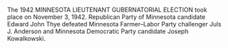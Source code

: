 The 1942 MINNESOTA LIEUTENANT GUBERNATORIAL ELECTION took place on November 3, 1942. Republican Party of Minnesota candidate Edward John Thye defeated Minnesota Farmer–Labor Party challenger Juls J. Anderson and Minnesota Democratic Party candidate Joseph Kowalkowski.
